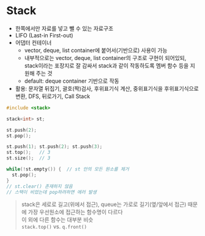 # Stack
  - 한쪽에서만 자료를 넣고 뺄 수 있는 자료구조
  - LIFO (Last-in First-out)
  - 어댑터 컨테이너
    + vector, deque, list container에 붙어서(기반으로) 사용이 가능
    + 내부적으로는 vector, deque, list container의 구조로 구현이 되어있되,
    stack이라는 포장지로 잘 감싸서 stack과 같이 작동하도록 멤버 함수 등을 지원해 주는 것
    + default: deque container 기반으로 작동
  - 활용: 문자열 뒤집기, 괄호(짝)검사, 후위표기식 계산, 중위표기식을 후위표기식으로 변환, DFS, 뒤로가기, Call Stack


  ```c
  #include <stack>

  stack<int> st;

  st.push(2);
  st.pop();

  st.push(1); st.push(2); st.push(3);
  st.top();   // 3
  st.size();  // 3

  while(!st.empty()) {  // st 안의 모든 원소를 제거
    st.pop();
  }
  // st.clear() 존재하지 않음
  // 스택이 비었는데 pop하려하면 에러 발생
  ```

> stack은 세로로 길고(위에서 접근), queue는 가로로 길기(옆/앞에서 접근) 때문에 가장 우선원소에 접근하는 함수명이 다르다  
이 외에 다른 함수는 대부분 비슷  
`stack.top()` vs. `q.front()`
